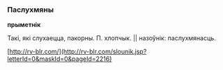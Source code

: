 ### Паслухмяны
**прыметнік**

Такі, які слухаецца, пакорны. П. хлопчык. || назоўнік: паслухмянасць.

<a rel="author">[http://rv-blr.com/](http://rv-blr.com/slounik.jsp?letterId=0&maskId=0&pageId=2216)</a>
